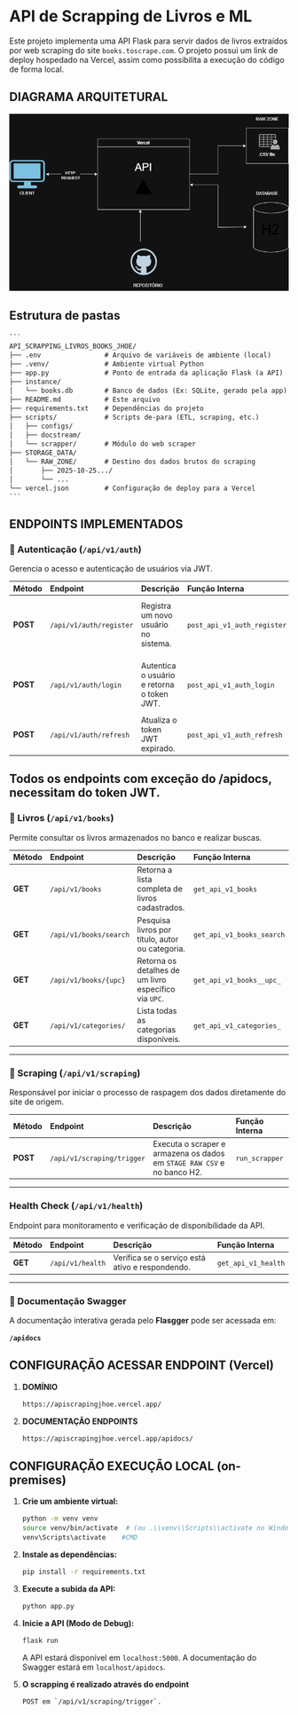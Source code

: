 # API de Scrapping de Livros e ML

Este projeto implementa uma API Flask para servir dados de livros extraídos por web scraping do site `books.toscrape.com`.
O projeto possui um link de deploy hospedado na Vercel, assim como possibilita a execução do código de forma local.

## DIAGRAMA ARQUITETURAL

![Arquitetura da API](api-scraper-books-jhoe.drawio.png)

## Estrutura de pastas

    ```
    API_SCRAPPING_LIVROS_BOOKS_JHOE/
    ├── .env                # Arquivo de variáveis de ambiente (local)
    ├── .venv/              # Ambiente virtual Python
    ├── app.py              # Ponto de entrada da aplicação Flask (a API)
    ├── instance/
    │   └── books.db        # Banco de dados (Ex: SQLite, gerado pela app)
    ├── README.md           # Este arquivo
    ├── requirements.txt    # Dependências do projeto
    ├── scripts/            # Scripts de-para (ETL, scraping, etc.)
    │   ├── configs/
    │   ├── docstream/
    │   └── scrapper/       # Módulo do web scraper
    ├── STORAGE_DATA/
    │   └── RAW_ZONE/       # Destino dos dados brutos do scraping
    │       ├── 2025-10-25.../
    │       └── ...
    └── vercel.json         # Configuração de deploy para a Vercel
    ```

## ENDPOINTS IMPLEMENTADOS

### 🔐 Autenticação (`/api/v1/auth`)

Gerencia o acesso e autenticação de usuários via JWT.

| Método | Endpoint | Descrição | Função Interna | Premissa de uso
|:--------|:----------|:-----------|:----------------| :----------------|
| **POST** | `/api/v1/auth/register` | Registra um novo usuário no sistema. | `post_api_v1_auth_register` | -Necessidade de encaminhar o raw body json: {"username": "Jhoe","password": "1234"}
| **POST** | `/api/v1/auth/login` | Autentica o usuário e retorna o token JWT. | `post_api_v1_auth_login` | -Necessidade de encaminhar o raw body json: {"username": "Jhoe","password": "1234"}
| **POST** | `/api/v1/auth/refresh` | Atualiza o token JWT expirado. | `post_api_v1_auth_refresh` | -Necessidade de utilizar o segundo token gerado no login

Todos os endpoints com exceção do /apidocs, necessitam do token JWT.
---

### 📖 Livros (`/api/v1/books`)

Permite consultar os livros armazenados no banco e realizar buscas.

| Método | Endpoint | Descrição | Função Interna |
|:--------|:----------|:-----------|:----------------|
| **GET** | `/api/v1/books` | Retorna a lista completa de livros cadastrados. | `get_api_v1_books` |
| **GET** | `/api/v1/books/search` | Pesquisa livros por título, autor ou categoria. | `get_api_v1_books_search` |
| **GET** | `/api/v1/books/{upc}` | Retorna os detalhes de um livro específico via `UPC`. | `get_api_v1_books__upc_` |
| **GET** | `/api/v1/categories/` | Lista todas as categorias disponíveis. | `get_api_v1_categories_` |

---

### 🧠 Scraping (`/api/v1/scraping`)

Responsável por iniciar o processo de raspagem dos dados diretamente do site de origem.

| Método | Endpoint | Descrição | Função Interna |
|:--------|:----------|:-----------|:----------------|
| **POST** | `/api/v1/scraping/trigger` | Executa o scraper e armazena os dados em `STAGE RAW CSV` e no banco H2. | `run_scrapper` |

---

###  Health Check (`/api/v1/health`)

Endpoint para monitoramento e verificação de disponibilidade da API.

| Método | Endpoint | Descrição | Função Interna |
|:--------|:----------|:-----------|:----------------|
| **GET** | `/api/v1/health` | Verifica se o serviço está ativo e respondendo. | `get_api_v1_health` |

---

### 📘 Documentação Swagger

A documentação interativa gerada pelo **Flasgger** pode ser acessada em:

 **`/apidocs`**  


## CONFIGURAÇÃO ACESSAR ENDPOINT (Vercel)

1. **DOMÍNIO**
   ```bash
   https://apiscrapingjhoe.vercel.app/
   ```
   
2. **DOCUMENTAÇÃO ENDPOINTS**
   ```bash
   https://apiscrapingjhoe.vercel.app/apidocs/
   ```
    
## CONFIGURAÇÃO EXECUÇÃO LOCAL (on-premises)

1.  **Crie um ambiente virtual:**
    ```bash
    python -m venv venv
    source venv/bin/activate  # (ou .\\venv\\Scripts\\activate no Windows)
    venv\Scripts\activate    #CMD
    ```

2.  **Instale as dependências:**
    ```bash
    pip install -r requirements.txt
    ```

3.  **Execute a subida da API:**
    ```bash
    python app.py
    ```

5.  **Inicie a API (Modo de Debug):**
    ```bash
    flask run
    ```
    A API estará disponível em `localhost:5000`.
    A documentação do Swagger estará em `localhost/apidocs`.


6.  **O scrapping é realizado através do endpoint**
    ```bash
    POST em `/api/v1/scraping/trigger`.
    ```


